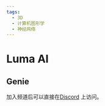 ```yaml
---
tags:
  - 3D
  - 计算机图形学
  - 神经网络
---
```


# Luma AI

## Genie
加入频道后可以直接在[Discord](https://discord.com/channels/@me) 上访问。

